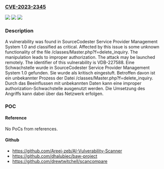 ### [CVE-2023-2345](https://cve.mitre.org/cgi-bin/cvename.cgi?name=CVE-2023-2345)
![](https://img.shields.io/static/v1?label=Product&message=Service%20Provider%20Management%20System&color=blue)
![](https://img.shields.io/static/v1?label=Version&message=1.0%20&color=brightgreen)
![](https://img.shields.io/static/v1?label=Vulnerability&message=CWE-285%20Improper%20Authorization&color=brightgreen)

### Description

A vulnerability was found in SourceCodester Service Provider Management System 1.0 and classified as critical. Affected by this issue is some unknown functionality of the file /classes/Master.php?f=delete_inquiry. The manipulation leads to improper authorization. The attack may be launched remotely. The identifier of this vulnerability is VDB-227588.
Eine Schwachstelle wurde in SourceCodester Service Provider Management System 1.0 gefunden. Sie wurde als kritisch eingestuft. Betroffen davon ist ein unbekannter Prozess der Datei /classes/Master.php?f=delete_inquiry. Durch das Beeinflussen mit unbekannten Daten kann eine improper authorization-Schwachstelle ausgenutzt werden. Die Umsetzung des Angriffs kann dabei über das Netzwerk erfolgen.

### POC

#### Reference
No PoCs from references.

#### Github
- https://github.com/Areej-zeb/AI-Vulverability-Scanner
- https://github.com/dhalubiec/baw-project
- https://github.com/drewtwitchell/scancompare

